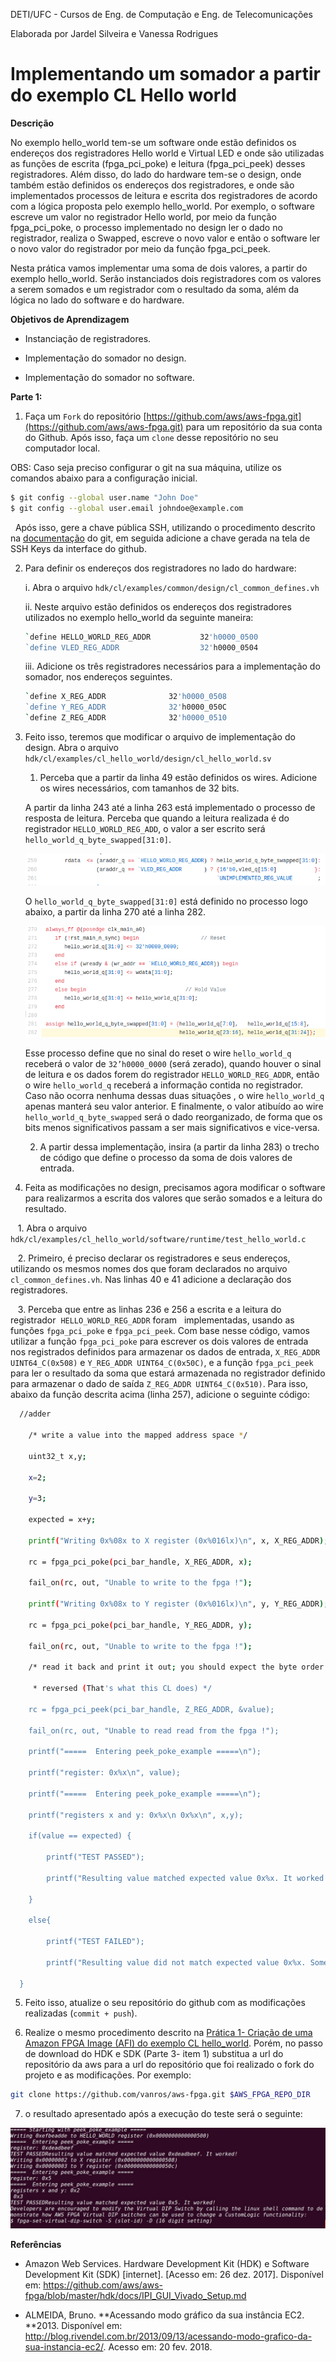 DETI/UFC - Cursos de Eng. de Computação e Eng. de Telecomunicações

Elaborada por Jardel Silveira e Vanessa Rodrigues 

# **Implementando um somador a partir do exemplo CL Hello world**

**Descrição**

No exemplo hello_world tem-se um software onde estão definidos os endereços dos registradores Hello world e Virtual LED e onde são utilizadas as funções de escrita (fpga_pci_poke) e leitura (fpga_pci_peek) desses registradores. Além disso, do lado do hardware tem-se o design, onde também estão definidos os endereços dos registradores, e onde são implementados processos  de leitura e escrita dos registradores de acordo com a lógica proposta pelo exemplo hello_world. Por exemplo, o software escreve um valor no registrador Hello world, por meio da função fpga_pci_poke, o processo implementado no design ler o dado no registrador, realiza o Swapped, escreve o novo valor e então o software ler o novo valor do registrador por meio da função fpga_pci_peek.

Nesta prática vamos implementar uma soma de dois valores, a partir do exemplo hello_world. Serão instanciados dois registradores com os valores a serem somados e um registrador com o resultado da soma, além da lógica no lado do software e do hardware.

**Objetivos de Aprendizagem**

* Instanciação de registradores.

* Implementação  do somador no design.

* Implementação do somador no software.

**Parte 1:**

1. Faça um `Fork` do repositório [https://github.com/aws/aws-fpga.git](https://github.com/aws/aws-fpga.git) para um repositório da sua conta do Github. Após isso, faça um `clone` desse repositório no seu computador local.

OBS: Caso seja preciso configurar o git na sua máquina,  utilize os comandos abaixo para a configuração inicial.
```bash 
$ git config --global user.name "John Doe"
$ git config --global user.email johndoe@example.com
```
   Após isso, gere a chave pública SSH, utilizando o procedimento descrito na [documentação](https://git-scm.com/book/pt-br/v1/Git-no-Servidor-Gerando-Sua-Chave-P%C3%BAblica-SSH) do git, em seguida adicione a chave gerada na tela de SSH Keys da interface do github.

2. Para definir os endereços dos registradores no lado do hardware:
  
   i. Abra o arquivo ```hdk/cl/examples/common/design/cl_common_defines.vh```
	
   ii. Neste arquivo estão definidos os endereços dos registradores utilizados no exemplo hello_world da seguinte maneira:
	```bash 
	`define HELLO_WORLD_REG_ADDR           32'h0000_0500
	`define VLED_REG_ADDR                  32'h0000_0504
	```
     iii. Adicione os três registradores necessários para a implementação do somador, nos endereços seguintes.
     ```bash 
	 `define X_REG_ADDR              32'h0000_0508
     `define Y_REG_ADDR              32'h0000_050C
     `define Z_REG_ADDR              32'h0000_0510
	```
     
3. Feito isso, teremos que modificar o arquivo de implementação do design. Abra o arquivo ```hdk/cl/examples/cl_hello_world/design/cl_hello_world.sv``` 

	1. Perceba que a partir da linha 49 estão definidos os wires. Adicione os wires necessários, com tamanhos de 32 bits.

	A partir da linha 243 até a linha 263 está implementado o processo de resposta de leitura. Perceba que quando a leitura realizada é do registrador ``HELLO_WORLD_REG_ADD``, o valor a ser escrito será ``hello_world_q_byte_swapped[31:0]``.

	![image alt text](image_0.png)

	O ``hello_world_q_byte_swapped[31:0]`` está definido no processo logo abaixo, a partir da linha 270 até a linha 282. 

	![image alt text](image_1.png)


	  Esse processo define que no sinal do reset o wire ``hello_world_q`` receberá o valor de ``32’h0000_0000`` (será zerado), quando houver o sinal de leitura e os dados forem do registrador ``HELLO_WORLD_REG_ADDR``, então o wire ``hello_world_q`` receberá a informação contida  no registrador. Caso não ocorra nenhuma dessas duas situações , o wire ``hello_world_q`` apenas manterá seu valor anterior.  E finalmente, o valor atibuído ao wire ``hello_world_q_byte_swapped`` será o dado reorganizado, de forma que os bits menos significativos passam a ser mais significativos e vice-versa.

 
 	2. A partir dessa implementação, insira (a partir da linha 283) o trecho de código que define o processo da soma de dois valores de entrada.

4. Feita as modificações no design, precisamos agora modificar o software para realizarmos a escrita dos valores que serão somados e a leitura do resultado.

    1. Abra o arquivo ``hdk/cl/examples/cl_hello_world/software/runtime/test_hello_world.c``

    2. Primeiro, é preciso declarar os registradores e seus endereços, utilizando os mesmos nomes dos que foram declarados no arquivo ``cl_common_defines.vh``.  Nas linhas 40 e 41 adicione a declaração dos registradores.
	

    3. Perceba que entre as linhas 236 e 256 a escrita e a leitura do registrador  ```HELLO_WORLD_REG_ADDR```  foram   implementadas, usando as funções ``fpga_pci_poke`` e ``fpga_pci_peek``. Com base nesse código, vamos utilizar a função ``fpga_pci_poke`` para escrever os dois valores de entrada nos registrados definidos para armazenar os dados de entrada, ``X_REG_ADDR UINT64_C(0x508)`` e ``Y_REG_ADDR UINT64_C(0x50C)``, e a função ``fpga_pci_peek`` para ler o resultado da soma que estará armazenada no registrador definido para armazenar o dado de saída ``Z_REG_ADDR UINT64_C(0x510)``. Para isso, abaixo da função descrita acima (linha 257), adicione o seguinte código:

```bash
  //adder

    /* write a value into the mapped address space */

    uint32_t x,y;

    x=2;

    y=3;

    expected = x+y;

    printf("Writing 0x%08x to X register (0x%016lx)\n", x, X_REG_ADDR);

    rc = fpga_pci_poke(pci_bar_handle, X_REG_ADDR, x);

    fail_on(rc, out, "Unable to write to the fpga !");

    printf("Writing 0x%08x to Y register (0x%016lx)\n", y, Y_REG_ADDR);

    rc = fpga_pci_poke(pci_bar_handle, Y_REG_ADDR, y);

    fail_on(rc, out, "Unable to write to the fpga !");

    /* read it back and print it out; you should expect the byte order to be

     * reversed (That's what this CL does) */

    rc = fpga_pci_peek(pci_bar_handle, Z_REG_ADDR, &value);

    fail_on(rc, out, "Unable to read read from the fpga !");

    printf("=====  Entering peek_poke_example =====\n");

    printf("register: 0x%x\n", value);

    printf("=====  Entering peek_poke_example =====\n");

    printf("registers x and y: 0x%x\n 0x%x\n", x,y);

    if(value == expected) {

        printf("TEST PASSED");

        printf("Resulting value matched expected value 0x%x. It worked!\n", expected);

    }

    else{

        printf("TEST FAILED");

        printf("Resulting value did not match expected value 0x%x. Something didn't work.\n", expected);  

  }

```
	

5. Feito isso, atualize o seu repositório do github com as modificações realizadas (```commit + push```).

6. Realize o mesmo procedimento descrito na [Prática 1- Criação de uma Amazon FPGA Image (AFI) do exemplo CL hello_world](https://github.com/vanros/Praticas-SEDR-AWS/blob/master/Pratica%201/_Pr%C3%A1tica%201-%20Cria%C3%A7%C3%A3o%20de%20uma%20Amazon%20FPGA%20Image%20(AFI)%20do%20exemplo%20CL%20hello_world.md). Porém, no passo de download do HDK e SDK (Parte 3- item 1) substitua a url do repositório da aws para a url do  repositório que foi realizado o fork do projeto e as modificações. Por exemplo:
```bash
git clone https://github.com/vanros/aws-fpga.git $AWS_FPGA_REPO_DIR
```

7. o resultado apresentado após a execução do teste será o seguinte:

![image alt text](image_2.png)

**Referências**

* Amazon Web Services. Hardware Development Kit (HDK) e Software Development Kit (SDK) [internet]. [Acesso em: 26 dez. 2017]. Disponível em: https://github.com/aws/aws-fpga/blob/master/hdk/docs/IPI_GUI_Vivado_Setup.md

* ALMEIDA, Bruno. **Acessando modo gráfico da sua instância EC2. **2013. Disponível em: <http://blog.rivendel.com.br/2013/09/13/acessando-modo-grafico-da-sua-instancia-ec2/>. Acesso em: 20 fev. 2018.

